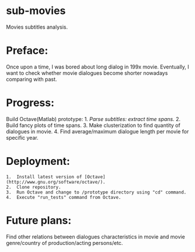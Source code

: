 sub-movies
==========

Movies subtitles analysis.


# Preface: #
Once upon a time, I was bored about long dialog in 199x movie. Eventually, I want to check whether movie dialogues become shorter nowadays comparing with past.

# Progress: #
Build Octave(Matlab) prototype:
	1.  *Parse subtitles: extract time spans.*
	2.  Build fancy plots of time spans.
	3.  Make clusterization to find quantity of dialogues in movie.
	4.  Find average/maximum dialogue length per movie for specific year.
	
# Deployment: #
	1.  Install latest version of [Octave](http://www.gnu.org/software/octave/).
	2.  Clone repository.
	3.  Run Octave and change to /prototype directory using "cd" command.
	4.  Execute "run_tests" command from Octave.

	
# Future plans: #
Find other relations between dialogues characteristics in movie and movie genre/country of production/acting persons/etc.